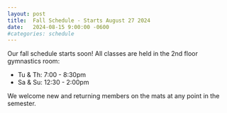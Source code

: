 ```yaml
---
layout: post
title:  Fall Schedule - Starts August 27 2024
date:   2024-08-15 9:00:00 -0600
#categories: schedule
---
```


Our fall schedule starts soon! All classes are held in the 2nd floor gymnastics room:

 - Tu & Th:  7:00 - 8:30pm
 - Sa & Su:  12:30 - 2:00pm

We welcome new and returning members on the mats at any point in the semester.
